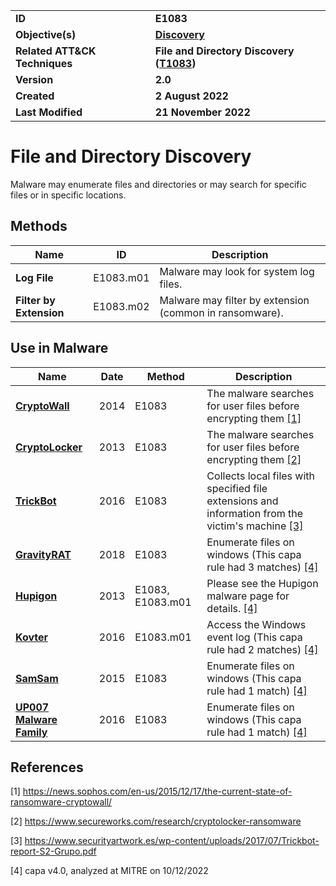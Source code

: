 <table>
<tr>
<td><b>ID</b></td>
<td><b>E1083</b></td>
</tr>
<tr>
<td><b>Objective(s)</b></td>
<td><b><a href="../discovery">Discovery</a></b></td>
</tr>
<tr>
<td><b>Related ATT&CK Techniques</b></td>
<td><b>File and Directory Discovery (<a href="https://attack.mitre.org/techniques/T1083/">T1083</a>)</b></td>
</tr>
<tr>
<td><b>Version</b></td>
<td><b>2.0</b></td>
</tr>
<tr>
<td><b>Created</b></td>
<td><b>2 August 2022</b></td>
</tr>
<tr>
<td><b>Last Modified</b></td>
<td><b>21 November 2022</b></td>
</tr>
</table>


# File and Directory Discovery

Malware may enumerate files and directories or may search for specific files or in specific locations.

## Methods

|Name|ID|Description|
|---|---|---|
|**Log File**|E1083.m01|Malware may look for system log files.|
|**Filter by Extension**|E1083.m02|Malware may filter by extension (common in ransomware).|

## Use in Malware

|Name|Date|Method|Description|
|---|---|---|---|
|[**CryptoWall**](../xample-malware/cryptowall.md)|2014|E1083|The malware searches for user files before encrypting them [[1]](#1)|
|[**CryptoLocker**](../xample-malware/cryptolocker.md)|2013|E1083|The malware searches for user files before encrypting them [[2]](#2)|
|[**TrickBot**](../xample-malware/trickbot.md)|2016|E1083|Collects local files with specified file extensions and information from the victim's machine [[3]](#3)|
|[**GravityRAT**](../xample-malware/gravity-rat.md)|2018|E1083|Enumerate files on windows (This capa rule had 3 matches) [[4]](#4)|
|[**Hupigon**](../xample-malware/hupigon.md)|2013|E1083, E1083.m01|Please see the Hupigon malware page for details. [[4]](#4)|
|[**Kovter**](../xample-malware/kovter.md)|2016|E1083.m01|Access the Windows event log (This capa rule had 2 matches) [[4]](#4)|
|[**SamSam**](../xample-malware/samsam.md)|2015|E1083|Enumerate files on windows (This capa rule had 1 match) [[4]](#4)|
|[**UP007 Malware Family**](../xample-malware/up007.md)|2016|E1083|Enumerate files on windows (This capa rule had 1 match) [[4]](#4)|

## References

<a name="1">[1]</a> https://news.sophos.com/en-us/2015/12/17/the-current-state-of-ransomware-cryptowall/

<a name="2">[2]</a> https://www.secureworks.com/research/cryptolocker-ransomware

<a name="3">[3]</a> https://www.securityartwork.es/wp-content/uploads/2017/07/Trickbot-report-S2-Grupo.pdf

<a name="4">[4]</a> capa v4.0, analyzed at MITRE on 10/12/2022

